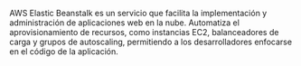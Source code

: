 AWS Elastic Beanstalk es un servicio que facilita la implementación y administración de aplicaciones web en la nube. Automatiza el aprovisionamiento de recursos, como instancias EC2, balanceadores de carga y grupos de autoscaling, permitiendo a los desarrolladores enfocarse en el código de la aplicación.